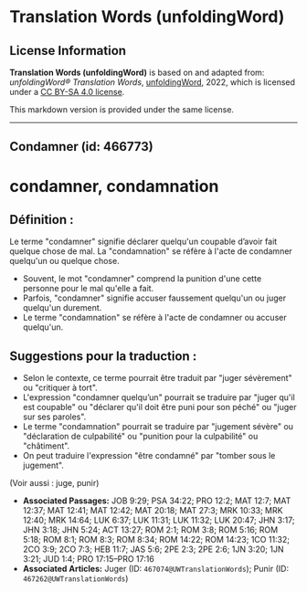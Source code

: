 # Translation Words (unfoldingWord)

## License Information

**Translation Words (unfoldingWord)** is based on and adapted from: _unfoldingWord® Translation Words_, [unfoldingWord](https://unfoldingword.org/utw), 2022, which is licensed under a [CC BY-SA 4.0 license](https://creativecommons.org/licenses/by-sa/4.0/legalcode.en).

This markdown version is provided under the same license.



--------------------------------

## Condamner (id: 466773)

condamner, condamnation
=======================

Définition :
------------

Le terme "condamner" signifie déclarer quelqu'un coupable d’avoir fait quelque chose de mal. La "condamnation" se réfère à l'acte de condamner quelqu'un ou quelque chose.

* Souvent, le mot "condamner" comprend la punition d'une cette personne pour le mal qu'elle a fait.
* Parfois, "condamner" signifie accuser faussement quelqu'un ou juger quelqu'un durement.
* Le terme "condamnation" se réfère à l'acte de condamner ou accuser quelqu'un.

Suggestions pour la traduction :
--------------------------------

* Selon le contexte, ce terme pourrait être traduit par "juger sévèrement" ou "critiquer à tort".
* L'expression "condamner quelqu’un" pourrait se traduire par "juger qu'il est coupable" ou "déclarer qu'il doit être puni pour son péché" ou "juger sur ses paroles".
* Le terme "condamnation" pourrait se traduire par "jugement sévère" ou "déclaration de culpabilité" ou "punition pour la culpabilité" ou "châtiment".
* On peut traduire l'expression "être condamné" par "tomber sous le jugement".

(Voir aussi : juge, punir)

* **Associated Passages:** JOB 9:29; PSA 34:22; PRO 12:2; MAT 12:7; MAT 12:37; MAT 12:41; MAT 12:42; MAT 20:18; MAT 27:3; MRK 10:33; MRK 12:40; MRK 14:64; LUK 6:37; LUK 11:31; LUK 11:32; LUK 20:47; JHN 3:17; JHN 3:18; JHN 5:24; ACT 13:27; ROM 2:1; ROM 3:8; ROM 5:16; ROM 5:18; ROM 8:1; ROM 8:3; ROM 8:34; ROM 14:22; ROM 14:23; 1CO 11:32; 2CO 3:9; 2CO 7:3; HEB 11:7; JAS 5:6; 2PE 2:3; 2PE 2:6; 1JN 3:20; 1JN 3:21; JUD 1:4; PRO 17:15–PRO 17:16
* **Associated Articles:** Juger (ID: `467074@UWTranslationWords`); Punir (ID: `467262@UWTranslationWords`)

